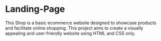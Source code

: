 # Landing-Page
This Shop is a basic ecommerce website designed to showcase products and facilitate online shopping. This project aims to create a visually appealing and user-friendly website using HTML and CSS only.
